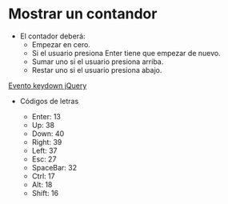 # Mostrar un contandor

- El contador deberá:
   - Empezar en cero.
   - Si el usuario presiona Enter tiene que empezar de nuevo.
   - Sumar uno si el usuario presiona arriba.
   - Restar uno si el usuario presiona abajo.

[Evento keydown jQuery](https://api.jquery.com/keydown/)

- Códigos de letras

   - Enter: 13
   - Up: 38
   - Down: 40
   - Right: 39
   - Left: 37
   - Esc: 27
   - SpaceBar: 32
   - Ctrl: 17
   - Alt: 18
   - Shift: 16